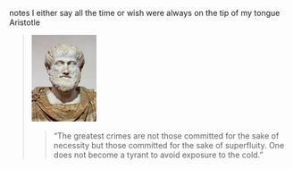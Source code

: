notes I either say all the time or wish were always on the tip of my tongue
Aristotle
> <img src='guotes_media\Aristotle_Altemps_Inv8575.jpg' width='25%'><br>
> > “The greatest crimes are not those committed for the sake of necessity but those committed for the sake of superfluity. One does not become a tyrant to avoid exposure to the cold.”<br>
> 
> 
> 
> 
> 
